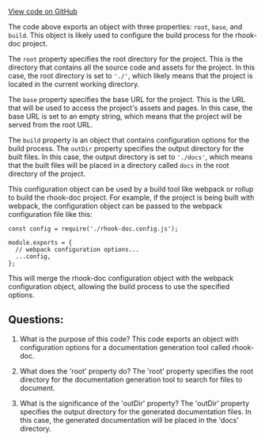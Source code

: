 [View code on GitHub](https://github.com/ldarren/rhook-doc/vite.config.js)

The code above exports an object with three properties: `root`, `base`, and `build`. This object is likely used to configure the build process for the rhook-doc project. 

The `root` property specifies the root directory for the project. This is the directory that contains all the source code and assets for the project. In this case, the root directory is set to `'./'`, which likely means that the project is located in the current working directory.

The `base` property specifies the base URL for the project. This is the URL that will be used to access the project's assets and pages. In this case, the base URL is set to an empty string, which means that the project will be served from the root URL.

The `build` property is an object that contains configuration options for the build process. The `outDir` property specifies the output directory for the built files. In this case, the output directory is set to `'./docs'`, which means that the built files will be placed in a directory called `docs` in the root directory of the project.

This configuration object can be used by a build tool like webpack or rollup to build the rhook-doc project. For example, if the project is being built with webpack, the configuration object can be passed to the webpack configuration file like this:

```
const config = require('./rhook-doc.config.js');

module.exports = {
  // webpack configuration options...
  ...config,
};
```

This will merge the rhook-doc configuration object with the webpack configuration object, allowing the build process to use the specified options.
## Questions: 
 1. What is the purpose of this code?
   This code exports an object with configuration options for a documentation generation tool called rhook-doc.

2. What does the 'root' property do?
   The 'root' property specifies the root directory for the documentation generation tool to search for files to document.

3. What is the significance of the 'outDir' property?
   The 'outDir' property specifies the output directory for the generated documentation files. In this case, the generated documentation will be placed in the 'docs' directory.